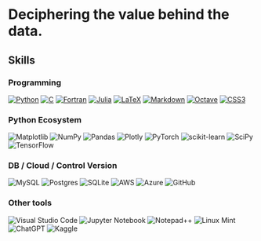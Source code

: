 # Deciphering the value behind the data.

## Skills

### Programming

[![Python](https://img.shields.io/badge/python-3670A0?style=plastic&logo=python&logoColor=white&labelColor=101010)](https://www.python.org/)
[![C](https://img.shields.io/badge/c-%2300599C.svg?style=plastic&logo=c&logoColor=white&labelColor=101010)](https://www.gnu.org/software/gnu-c-manual/)
[![Fortran](https://img.shields.io/badge/Fortran-%23734F96.svg?style=plastic&logo=fortran&logoColor=white&labelColor=101010)](https://fortran-lang.org/)
[![Julia](https://img.shields.io/badge/-Julia-9558B2?style=plastic&logo=julia&logoColor=white&labelColor=101010)](https://julialang.org/)
[![LaTeX](https://img.shields.io/badge/latex-%23008080.svg?style=plastic&logo=latex&logoColor=white&labelColor=101010)](https://www.latex-project.org/)
[![Markdown](https://img.shields.io/badge/markdown-%23000000.svg?style=plastic&logo=markdown&logoColor=white&labelColor=101010)](https://www.markdownguide.org/)
[![Octave](https://img.shields.io/badge/OCTAVE-darkblue?style=plastic&logo=octave&logoColor=white&labelColor=101010)](https://octave.org/)
[![CSS3](https://img.shields.io/badge/css3-%231572B6.svg?style=plastic&logo=css3&logoColor=white&labelColor=101010)](https://www.css3.com/)

### Python Ecosystem
![Matplotlib](https://img.shields.io/badge/Matplotlib-%23ffffff.svg?style=plastic&logo=Matplotlib&logoColor=white&labelColor=101010)
![NumPy](https://img.shields.io/badge/numpy-%23013243.svg?style=plastic&logo=numpy&logoColor=white&labelColor=101010)
![Pandas](https://img.shields.io/badge/pandas-%23150458.svg?style=plastic&logo=pandas&logoColor=white&labelColor=101010)
![Plotly](https://img.shields.io/badge/Plotly-%233F4F75.svg?style=plastic&logo=plotly&logoColor=white&labelColor=101010)
![PyTorch](https://img.shields.io/badge/PyTorch-%23EE4C2C.svg?style=plastic&logo=PyTorch&logoColor=white&labelColor=101010)
![scikit-learn](https://img.shields.io/badge/scikit--learn-%23F7931E.svg?style=plastic&logo=scikit-learn&logoColor=white&labelColor=101010)
![SciPy](https://img.shields.io/badge/SciPy-%230C55A5.svg?style=plastic&logo=scipy&logoColor=%white&labelColor=101010)
![TensorFlow](https://img.shields.io/badge/TensorFlow-%23FF6F00.svg?style=plastic&logo=TensorFlow&logoColor=white&labelColor=101010)

### DB / Cloud / Control Version

![MySQL](https://img.shields.io/badge/mysql-%2300f.svg?style=plastic&logo=mysql&logoColor=white&labelColor=101010)
![Postgres](https://img.shields.io/badge/postgres-%23316192.svg?style=plastic&logo=postgresql&logoColor=white&labelColor=101010)
![SQLite](https://img.shields.io/badge/sqlite-%2307405e.svg?style=fplastic&logo=sqlite&logoColor=white&labelColor=101010)
![AWS](https://img.shields.io/badge/AWS-%23FF9900.svg?style=fplastic&logo=amazon-aws&logoColor=white&labelColor=101010)
![Azure](https://img.shields.io/badge/azure-%230072C6.svg?style=plastic&logo=microsoftazure&logoColor=white&labelColor=101010)
![GitHub](https://img.shields.io/badge/github-%23121011.svg?style=plastic&logo=github&logoColor=white)

### Other tools
![Visual Studio Code](https://img.shields.io/badge/Visual%20Studio%20Code-0078d7.svg?style=plastic&logo=visual-studio-code&logoColor=white&labelColor=101010)
![Jupyter Notebook](https://img.shields.io/badge/jupyter-%23FA0F00.svg?style=plastic&logo=jupyter&logoColor=white&labelColor=101010)
![Notepad++](https://img.shields.io/badge/Notepad++-90E59A.svg?style=plastic&logo=notepad%2b%2b&logoColor=white&labelColor=101010)
![Linux Mint](https://img.shields.io/badge/Linux%20Mint-87CF3E?style=plastic&logo=Linux%20Mint&logoColor=white&labelColor=101010)
![ChatGPT](https://img.shields.io/badge/chatGPT-74aa9c?style=plastic&logo=openai&logoColor=white&labelColor=101010)
![Kaggle](https://img.shields.io/badge/Kaggle-035a7d?style=plastic&logo=kaggle&logoColor=white&labelColor=101010)


